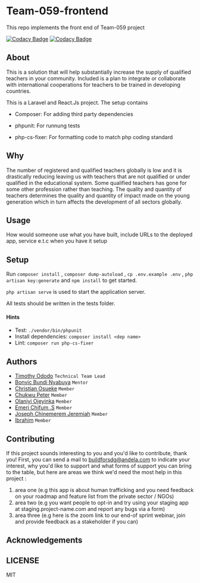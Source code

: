 # Team-059-frontend
This repo implements the front end of Team-059 project

[![Codacy Badge](https://api.codacy.com/project/badge/Grade/d5df9ff2fc1948539c86dc2a9242d0a5)](https://app.codacy.com/gh/BuildForSDG/Team-059-frontend?utm_source=github.com&utm_medium=referral&utm_content=BuildForSDG/Team-059-frontend&utm_campaign=Badge_Grade_Dashboard)
[![Codacy Badge](https://api.codacy.com/project/badge/Grade/6273d5826b4d43788cb11626834bac84)](https://app.codacy.com/gh/BuildForSDG/Team-059-backend?utm_source=github.com&utm_medium=referral&utm_content=BuildForSDG/Team-059-Product&utm_campaign=Badge_Grade_Dashboard)


## About

This is a solution that will help substantially increase the supply of qualified teachers in your community. Included is a plan to integrate or collaborate with international cooperations for teachers to be trained in developing countries.  

This is a Laravel and React.Js project. The setup contains

-  Composer: For adding third party dependencies

-  phpunit: For runnung tests

-  php-cs-fixer: For formatting code to match php coding standard

## Why

The number of registered and qualified teachers globally is low and it is drastically reducing leaving us with teachers that are not qualified or under qualified in the educational system. Some qualified teachers has gone for some other profession rather than teaching. 
The quality and quantity of teachers determines the quality and quantity of impact made on the young generation which in turn affects the development of all sectors globally.

## Usage
 How would someone use what you have built, include URLs to the deployed app, service e.t.c when you have it setup


## Setup

Run `composer install` , `composer dump-autoload` , `cp .env.example .env` , `php artisan key:generate` and `npm install` to get started.

`php artisan serve` is used to start the application server.

All tests should be written in the tests folder.

#### Hints

- Test: `./vendor/bin/phpunit`
- Install dependencies: `composer install <dep name>`
- Lint: `composer run php-cs-fixer`

## Authors

- [Timothy Ododo](https://github.com/darlingtim) `Technical Team Lead`
- [Bonvic Bundi Nyabuya](https://github.com/b0nbon1) `Mentor`
- [Christian Osueke](https://github.com/osueke-christian) `Member`
- [Chukwu Peter](https://github.com/peterchijioke) `Member`
- [Olaniyi Ojeyinka](https://github.com/niyiojeyinka) `Member`
- [Emeri Chifum .S](https://github.com/chifum) `Member`
- [Joseph Chinemerem Jeremiah](https://github.com/jerry299) `Member`
- [Ibrahim](https://github.com/ibraahyyym) `Member`


## Contributing
If this project sounds interesting to you and you'd like to contribute, thank you!
First, you can send a mail to buildforsdg@andela.com to indicate your interest, why you'd like to support and what forms of support you can bring to the table, but here are areas we think we'd need the most help in this project :
1.  area one (e.g this app is about human trafficking and you need feedback on your roadmap and feature list from the private sector / NGOs)
2.  area two (e.g you want people to opt-in and try using your staging app at staging.project-name.com and report any bugs via a form)
3.  area three (e.g here is the zoom link to our end-of sprint webinar, join and provide feedback as a stakeholder if you can)

## Acknowledgements



## LICENSE
MIT

